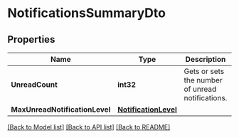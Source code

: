 # NotificationsSummaryDto

## Properties

Name | Type | Description | Notes
------------ | ------------- | ------------- | -------------
**UnreadCount** | **int32** | Gets or sets the number of unread notifications. | [optional] 
**MaxUnreadNotificationLevel** | [**NotificationLevel**](NotificationLevel.md) |  | [optional] 

[[Back to Model list]](../README.md#documentation-for-models) [[Back to API list]](../README.md#documentation-for-api-endpoints) [[Back to README]](../README.md)


